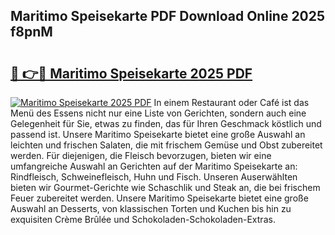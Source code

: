 ## Maritimo Speisekarte PDF Download Online 2025 f8pnM

# <h2><a href="http://gccoz1.nevu.top/?p=Maritimo+Speisekarte">🔗 👉🔴 Maritimo Speisekarte 2025 PDF</a></h2>

[![Maritimo Speisekarte 2025 PDF](https://i.imgur.com/dBaPXMq.png)](http://gccoz1.nevu.top/?p=Maritimo+Speisekarte)
In einem Restaurant oder Café ist das Menü des Essens nicht nur eine Liste von Gerichten, sondern auch eine Gelegenheit für Sie, etwas zu finden, das für Ihren Geschmack köstlich und passend ist. Unsere Maritimo Speisekarte bietet eine große Auswahl an leichten und frischen Salaten, die mit frischem Gemüse und Obst zubereitet werden. Für diejenigen, die Fleisch bevorzugen, bieten wir eine umfangreiche Auswahl an Gerichten auf der Maritimo Speisekarte an: Rindfleisch, Schweinefleisch, Huhn und Fisch. Unseren Auserwählten bieten wir Gourmet-Gerichte wie Schaschlik und Steak an, die bei frischem Feuer zubereitet werden. Unsere Maritimo Speisekarte bietet eine große Auswahl an Desserts, von klassischen Torten und Kuchen bis hin zu exquisiten Crème Brûlée und Schokoladen-Schokoladen-Extras.
